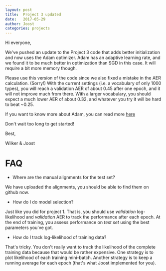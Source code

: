```yaml
---
layout: post
title:  Project 3 updated 
date:   2017-05-29
author: Joost
categories: projects
---
```


Hi everyone,

We've pushed an update to the Project 3 code that adds better initialization and now uses the Adam optimizer. Adam has an adaptive learning rate, and we found it to be much better in optimization than SGD in this case. It will require a bit more memory though.

Please use this version of the code since we also fixed a mistake in the AER calculation. (Sorry!) With the current settings (i.e. a vocabulary of only 1000 types), you will reach a validation AER of about 0.45 after one epoch, and it will not improve much from there. With a larger vocabulary, you should expect a much lower AER of about 0.32, and whatever you try it will be hard to beat  ~0.25.

If you want to know more about Adam, you can read more [here](https://arxiv.org/abs/1412.6980)

Don't wait too long to get started!

Best,

Wilker & Joost

# FAQ

* Where are the manual alignments for the test set?

We have uploaded the alignments, you should be able to find them on github now.

* How do I do model selection?

Just like you did for project 1. That is, you should use *validation* log-likelihood and *validation* AER to track the performance after each epoch. At the end of training, you assess performance on *test set* using the best parameters you've got.

* How do I track log-likelihood of training data?

That's tricky. You don't really want to track the likelihood of the complete training data because that would be rather expensive. One strategy is to plot likelihood of each training mini-batch. Another strategy is to keep a running average for each epoch (that's what Joost implemented for you). 



